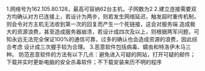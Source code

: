 1.网络号为162.105.80.128，最高可容纳62台主机，子网数为2
2.建立连接需要双方均确认对方已连接上，若设计为两步，则若发生网络延迟，触发超时重传机制，则会令对方主机无法收到第一次的回复而产生一个死链接，这会对服务端
造成极大的资源浪费，甚至造成服务器崩溃，若设计成四次及以上，则根据两军问题，可知永远无法完全保证100%的通信可靠，过多的确认也会造成资源的浪费，因此综合考虑
设计成三次握手较为合理。
3.恶意软件包括病毒、蠕虫和特洛伊木马三种。
防范恶意软件的方法有以下几点：避免进入可疑的网站，打开可疑的邮件；下载并实时更新电脑的安全杀毒软件；不下载安装来历不明的程序
